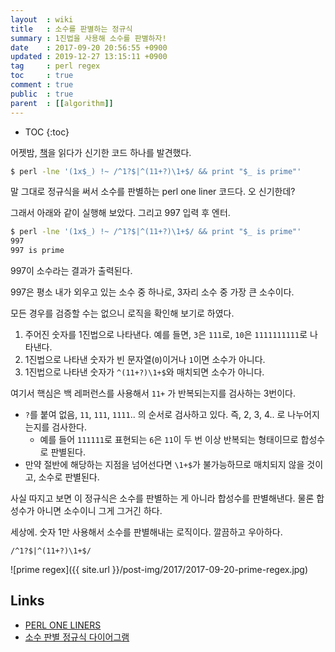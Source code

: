```yaml
---
layout  : wiki
title   : 소수를 판별하는 정규식
summary : 1진법을 사용해 소수를 판별하자!
date    : 2017-09-20 20:56:55 +0900
updated : 2019-12-27 13:15:11 +0900
tag     : perl regex
toc     : true
comment : true
public  : true
parent  : [[algorithm]]
---
```

* TOC
{:toc}

어젯밤, [책](https://www.nostarch.com/perloneliners)을 읽다가 신기한 코드 하나를 발견했다.

```sh
$ perl -lne '(1x$_) !~ /^1?$|^(11+?)\1+$/ && print "$_ is prime"'
```

말 그대로 정규식을 써서 소수를 판별하는 perl one liner 코드다. 오 신기한데?

그래서 아래와 같이 실행해 보았다. 그리고 997 입력 후 엔터.

```sh
$ perl -lne '(1x$_) !~ /^1?$|^(11+?)\1+$/ && print "$_ is prime"'
997
997 is prime
```
997이 소수라는 결과가 출력된다.

997은 평소 내가 외우고 있는 소수 중 하나로, 3자리 소수 중 가장 큰 소수이다.

모든 경우를 검증할 수는 없으니 로직을 확인해 보기로 하였다.

1. 주어진 숫자를 1진법으로 나타낸다. 예를 들면, `3`은 `111`로, `10`은 `1111111111`로 나타낸다.
2. 1진법으로 나타낸 숫자가 빈 문자열(`0`)이거나 `1`이면 소수가 아니다.
3. 1진법으로 나타낸 숫자가 `^(11+?)\1+$`와 매치되면 소수가 아니다.

여기서 핵심은 백 레퍼런스를 사용해서 `11+` 가 반복되는지를 검사하는 3번이다.

* `?`를 붙여 없음, `11`, `111`, `1111`.. 의 순서로 검사하고 있다. 즉, 2, 3, 4.. 로 나누어지는지를 검사한다.
    * 예를 들어 `111111`로 표현되는 `6`은 `11`이 두 번 이상 반복되는 형태이므로 합성수로 판별된다.
* 만약 절반에 해당하는 지점을 넘어선다면 `\1+$`가 불가능하므로 매치되지 않을 것이고, 소수로 판별된다.

사실 따지고 보면 이 정규식은 소수를 판별하는 게 아니라 합성수를 판별해낸다.
물론 합성수가 아니면 소수이니 그게 그거긴 하다.

세상에. 숫자 1만 사용해서 소수를 판별해내는 로직이다. 깔끔하고 우아하다.

```
/^1?$|^(11+?)\1+$/
```

![prime regex]({{ site.url }}/post-img/2017/2017-09-20-prime-regex.jpg)

## Links

* [PERL ONE LINERS](https://www.nostarch.com/perloneliners)
* [소수 판별 정규식 다이어그램](https://regexper.com/?#%5E1%3F%24%7C%5E(11%2B%3F)%5C1%2B%24)
